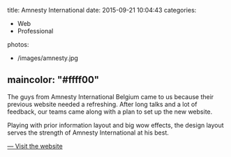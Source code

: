 title: Amnesty International
date: 2015-09-21 10:04:43
categories:
- Web
- Professional

photos:
- /images/amnesty.jpg

maincolor: "#ffff00"
---

The guys from Amnesty International Belgium came to us because their previous website needed a refreshing. After long talks and a lot of feedback, our teams came along with a plan to set up the new website.

Playing with prior information layout and big wow effects, the design layout serves the strength of Amnesty International at his best.

[— Visit the website](http://www.amnesty.be)
